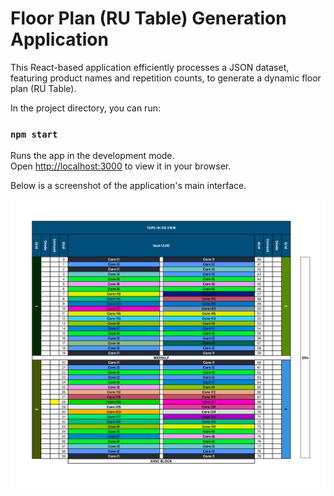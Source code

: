 # Floor Plan (RU Table) Generation Application


This React-based application efficiently processes a JSON dataset, 
featuring product names and repetition counts, to generate a dynamic floor plan (RU Table). 

In the project directory, you can run:

### `npm start`

Runs the app in the development mode.\
Open [http://localhost:3000](http://localhost:3000) to view it in your browser.


Below is a screenshot of the application's main interface.

![Floor_Plan](images/floor_plan.png)


